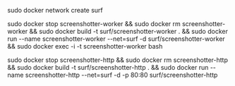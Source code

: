
sudo docker network create surf

sudo docker stop screenshotter-worker && sudo docker rm screenshotter-worker && sudo docker build -t surf/screenshotter-worker . && sudo docker run --name screenshotter-worker --net=surf -d surf/screenshotter-worker && sudo docker exec -i -t screenshotter-worker bash

sudo docker stop screenshotter-http && sudo docker rm screenshotter-http && sudo docker build -t surf/screenshotter-http . && sudo docker run --name screenshotter-http --net=surf -d -p 80:80 surf/screenshotter-http

